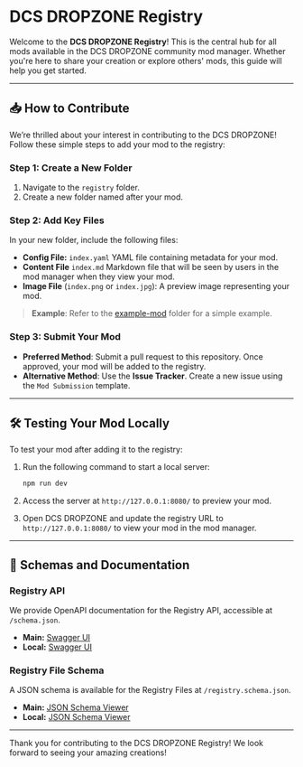 # DCS DROPZONE Registry

Welcome to the **DCS DROPZONE Registry**! This is the central hub for all mods available in the DCS DROPZONE community mod manager. Whether you're here to share your creation or explore others' mods, this guide will help you get started.

---

## 📥 How to Contribute

We’re thrilled about your interest in contributing to the DCS DROPZONE! Follow these simple steps to add your mod to the registry:

### Step 1: Create a New Folder

1. Navigate to the `registry` folder.
2. Create a new folder named after your mod.

### Step 2: Add Key Files

In your new folder, include the following files:

- **Config File:** `index.yaml` YAML file containing metadata for your mod.
- **Content File** `index.md` Markdown file that will be seen by users in the mod manager when they view your mod.
- **Image File** (`index.png` or `index.jpg`): A preview image representing your mod.

> **Example**: Refer to the [example-mod](registry/example-mod) folder for a simple example.

### Step 3: Submit Your Mod

- **Preferred Method**: Submit a pull request to this repository. Once approved, your mod will be added to the registry.
- **Alternative Method**: Use the **Issue Tracker**. Create a new issue using the `Mod Submission` template.

---

## 🛠️ Testing Your Mod Locally

To test your mod after adding it to the registry:

1. Run the following command to start a local server:

    ```bash
    npm run dev
    ```

2. Access the server at `http://127.0.0.1:8080/` to preview your mod.

3. Open DCS DROPZONE and update the registry URL to `http://127.0.0.1:8080/` to view your mod in the mod manager.

---

## 📜 Schemas and Documentation

### Registry API

We provide OpenAPI documentation for the Registry API, accessible at `/schema.json`.

- **Main:** [Swagger UI](https://petstore.swagger.io/?url=https://dcs-mod-manager-registry.pages.dev/schema.json)
- **Local:** [Swagger UI](https://petstore.swagger.io/?url=http://127.0.0.1:8080/schema.json)

### Registry File Schema

A JSON schema is available for the Registry Files at `/registry.schema.json`.

- **Main:** [JSON Schema Viewer](https://json-schema.app/view/%23?url=https%3A%2F%2Fdcs-mod-manager-registry.pages.dev%2Fregistry.schema.json)
- **Local:** [JSON Schema Viewer](https://json-schema.app/view/%23?url=http%3A%2F%2F127.0.0.1%3A8080%2Fregistry.schema.json)

---

Thank you for contributing to the DCS DROPZONE Registry! We look forward to seeing your amazing creations!
